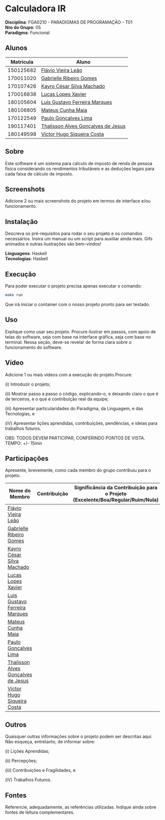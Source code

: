 

# Calculadora IR

**Disciplina**: FGA0210 - PARADIGMAS DE PROGRAMAÇÃO - T01 <br>
**Nro do Grupo**: 05<br>
**Paradigma**: Funcional<br>

## Alunos

| Matrícula | Aluno |
| --- | --- |
| 150125682 | [Flávio Vieira Leão](https://github.com/flaviovl) |
| 170011020 | [Gabrielle Ribeiro Gomes](https://github.com/Gabrielle-Ribeiro) |
| 170107426 | [Kayro César Silva Machado](https://github.com/kayrocesar) |
| 170016838 | [Lucas Lopes Xavier](https://github.com/lucaslop) |
| 180105604 | [Luis Gustavo Ferreira Marques](https://github.com/luisgfmarques) |
| 180106805 | [Mateus Cunha Maia](https://github.com/mateusmaiamaia) |
| 170122549 | [Paulo Goncalves Lima](https://github.com/PauloGoncalvesLima) |
| 190117401 | [Thalisson Alves Gonçalves de Jesus](https://github.com/Thalisson-Alves) |
| 180149598 | [Victor Hugo Siqueira Costa](https://github.com/8ifq3) |

## Sobre 

Este software é um sistema para cálculo de imposto de renda de 
pessoa física considerando os rendimentos tributáveis e as deduções legais para cada faixa de cálculo de imposto.

## Screenshots
Adicione 2 ou mais screenshots do projeto em termos de interface e/ou funcionamento.

## Instalação 

Descreva os pré-requisitos para rodar o seu projeto e os comandos necessários.
Insira um manual ou um script para auxiliar ainda mais.
Gifs animados e outras ilustrações são bem-vindos!

**Linguagens**: Haskell<br>
**Tecnologias**: Haskell<br>

## Execução

Para poder executar o projeto precisa apenas executar o comando:

```bash
make run
```

Que irá iniciar o container com o nosso projeto pronto para ser testado.

## Uso 
Explique como usar seu projeto.
Procure ilustrar em passos, com apoio de telas do software, seja com base na interface gráfica, seja com base no terminal.
Nessa seção, deve-se revelar de forma clara sobre o funcionamento do software.

## Vídeo
Adicione 1 ou mais vídeos com a execução do projeto.Procure: 

(i) Introduzir o projeto;

(ii) Mostrar passo a passo o código, explicando-o, e deixando claro o que é de terceiros, e o que é contribuição real da equipe;

(iii) Apresentar particularidades do Paradigma, da Linguagem, e das Tecnologias, e

(iV) Apresentar lições aprendidas, contribuições, pendências, e ideias para trabalhos futuros.

OBS: TODOS DEVEM PARTICIPAR, CONFERINDO PONTOS DE VISTA.
TEMPO: +/- 15min

## Participações
Apresente, brevemente, como cada membro do grupo contribuiu para o projeto.

|Nome do Membro | Contribuição | Significância da Contribuição para o Projeto (Excelente/Boa/Regular/Ruim/Nula) |
| -- | -- | -- |
| [Flávio Vieira Leão](https://github.com/flaviovl) |||
|  [Gabrielle Ribeiro Gomes](https://github.com/Gabrielle-Ribeiro) |||
|  [Kayro César Silva Machado](https://github.com/kayrocesar) |||
|  [Lucas Lopes Xavier](https://github.com/lucaslop) |||
|  [Luis Gustavo Ferreira Marques](https://github.com/luisgfmarques) |||
|  [Mateus Cunha Maia](https://github.com/mateusmaiamaia) |||
| [Paulo Goncalves Lima](https://github.com/PauloGoncalvesLima) |||
| [Thalisson Alves Gonçalves de Jesus](https://github.com/Thalisson-Alves) |||
| [Victor Hugo Siqueira Costa](https://github.com/8ifq3) |||

## Outros 
Quaisquer outras informações sobre o projeto podem ser descritas aqui. Não esqueça, entretanto, de informar sobre:

(i) Lições Aprendidas;

(ii) Percepções;

(iii) Contribuições e Fragilidades, e

(iV) Trabalhos Futuros.

## Fontes

Referencie, adequadamente, as referências utilizadas.
Indique ainda sobre fontes de leitura complementares.
